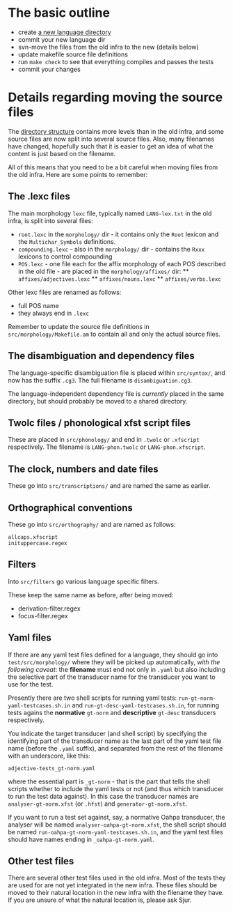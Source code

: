 # The basic outline


* create [a new language directory](HowToAddANewLanguage.html)
* commit your new language dir
* svn-move the files from the old infra to the new (details below)
* update makefile source file definitions
* run `make check` to see that everything compiles and passes the tests
* commit your changes


# Details regarding moving the source files


The [directory structure](NewinfraCatalogues.html) contains more levels than in the old infra, and some source files are now split into several source files. Also, many filenames have changed, hopefully such that it is easier to get an idea of what the content is just based on the filename.


All of this means that you need to be a bit careful when moving files from the old infra. Here are some points to remember:


## The .lexc files


The main morphology `lexc` file, typically named `LANG-lex.txt` in the old infra, is split into several files:


* `root.lexc` in the `morphology/` dir - it contains only the `Root` lexicon and the `Multichar_Symbols` definitions.
* `compounding.lexc` - also in the `morphology/` dir - contains the `Rxxx` lexicons to control compounding
* `POS.lexc` - one file each for the affix morphology of each POS described in the old file - are placed in the `morphology/affixes/` dir:
** `affixes/adjectives.lexc`
** `affixes/nouns.lexc`
** `affixes/verbs.lexc`


Other lexc files are renamed as follows:
* full POS name
* they always end in `.lexc`


Remember to update the source file definitions in `src/morphology/Makefile.am` to contain all and only the actual source files.


## The disambiguation and dependency files


The language-specific disambiguation file is placed within `src/syntax/`, and now has the suffix `.cg3`. The full filename is `disambiguation.cg3`.


The language-independent dependency file is *currently* placed in the same directory, but should probably be moved to a shared directory.


## Twolc files / phonological xfst script files


These are placed in `src/phonology/` and end in `.twolc` or `.xfscript` respectively. The filename is `LANG-phon.twolc` or `LANG-phon.xfscript`.


## The clock, numbers and date files


These go into `src/transcriptions/` and are named the same as earlier.


## Orthographical conventions


These go into `src/orthography/` and are named as follows:


```
allcaps.xfscript
inituppercase.regex
```




##  Filters


Into `src/filters` go various language specific filters.


These keep the same name as before, after being moved:


* derivation-filter.regex 
* focus-filter.regex 




## Yaml files


If there are any yaml test files defined for a language, they should go into `test/src/morphology/` where they will be picked up automatically, *with the following caveat*: the **filename** must end not only in `.yaml` but also including the selective part of the transducer name for the transducer you want to use for the test.


Presently there are two shell scripts for running yaml tests: `run-gt-norm-yaml-testcases.sh.in` and `run-gt-desc-yaml-testcases.sh.in`, for running tests agains the **normative** `gt-norm` and **descriptive** `gt-desc` transducers respectively.


You indicate the target transducer (and shell script) by specifying the identifying part of the transducer name as the last part of the yaml test file name (before the `.yaml` suffix), and separated from the rest of the filename with an underscore, like this:


```
adjective-tests_gt-norm.yaml
```


where the essential part is `_gt-norm` - that is the part that tells the shell scripts whether to include the yaml tests or not (and thus which transducer to run the test data against). In this case the transducer names are `analyser-gt-norm.xfst` (or `.hfst`) and `generator-gt-norm.xfst`.


If you want to run a test set against, say, a normative Oahpa transducer, the analyser will be named `analyser-oahpa-gt-norm.xfst`, the shell script should be named `run-oahpa-gt-norm-yaml-testcases.sh.in`, and the yaml test files should have names ending in `_oahpa-gt-norm.yaml`.


## Other test files


There are several other test files used in the old infra. Most of the tests they are used for are not yet integrated in the new infra. These files should be moved to their natural location in the new infra with the filename they have. If you are unsure of what the natural location is, please ask Sjur.
